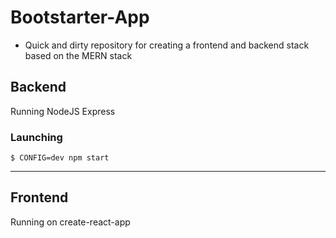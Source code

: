 Bootstarter-App
=====================================

- Quick and dirty repository for creating a frontend and backend stack based on the MERN stack

## Backend

Running NodeJS Express 

### Launching 

    $ CONFIG=dev npm start

--------------------------------------

## Frontend

Running on create-react-app
